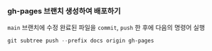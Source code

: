 ### gh-pages 브랜치 생성하여 배포하기

`main` 브랜치에 수정 완료된 파일을 `commit`, `push` 한 후에 다음의 명령어 실행
``` ps1
git subtree push --prefix docs origin gh-pages
```